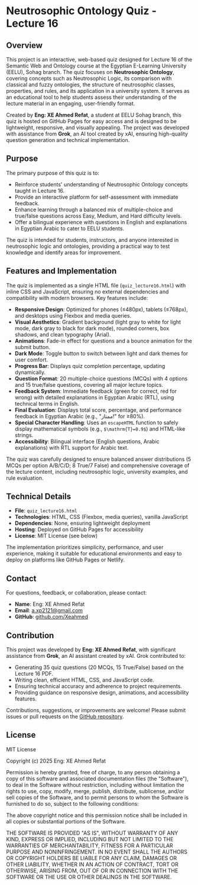 # Neutrosophic Ontology Quiz - Lecture 16

## Overview

This project is an interactive, web-based quiz designed for Lecture 16 of the Semantic Web and Ontology course at the Egyptian E-Learning University (EELU), Sohag branch. The quiz focuses on **Neutrosophic Ontology**, covering concepts such as Neutrosophic Logic, its comparison with classical and fuzzy ontologies, the structure of neutrosophic classes, properties, and rules, and its application in a university system. It serves as an educational tool to help students assess their understanding of the lecture material in an engaging, user-friendly format.

Created by **Eng: XE Ahmed Refat**, a student at EELU Sohag branch, this quiz is hosted on GitHub Pages for easy access and is designed to be lightweight, responsive, and visually appealing. The project was developed with assistance from **Grok**, an AI tool created by xAI, ensuring high-quality question generation and technical implementation.

## Purpose

The primary purpose of this quiz is to:
- Reinforce students' understanding of Neutrosophic Ontology concepts taught in Lecture 16.
- Provide an interactive platform for self-assessment with immediate feedback.
- Enhance learning through a balanced mix of multiple-choice and true/false questions across Easy, Medium, and Hard difficulty levels.
- Offer a bilingual experience with questions in English and explanations in Egyptian Arabic to cater to EELU students.

The quiz is intended for students, instructors, and anyone interested in neutrosophic logic and ontologies, providing a practical way to test knowledge and identify areas for improvement.

## Features and Implementation

The quiz is implemented as a single HTML file (`quiz_lecture16.html`) with inline CSS and JavaScript, ensuring no external dependencies and compatibility with modern browsers. Key features include:

- **Responsive Design**: Optimized for phones (≤480px), tablets (≤768px), and desktops using Flexbox and media queries.
- **Visual Aesthetics**: Gradient background (light gray to white for light mode, dark gray to black for dark mode), rounded corners, box shadows, and clean typography (Arial).
- **Animations**: Fade-in effect for questions and a bounce animation for the submit button.
- **Dark Mode**: Toggle button to switch between light and dark themes for user comfort.
- **Progress Bar**: Displays quiz completion percentage, updating dynamically.
- **Question Format**: 20 multiple-choice questions (MCQs) with 4 options and 15 true/false questions, covering all major lecture topics.
- **Feedback System**: Immediate feedback (green for correct, red for wrong) with detailed explanations in Egyptian Arabic (RTL), using technical terms in English.
- **Final Evaluation**: Displays total score, percentage, and performance feedback in Egyptian Arabic (e.g., "ممتاز!" for ≥80%).
- **Special Character Handling**: Uses an `escapeHTML` function to safely display mathematical symbols (e.g., `$\mathrm{T}=0.9$`) and HTML-like strings.
- **Accessibility**: Bilingual interface (English questions, Arabic explanations) with RTL support for Arabic text.

The quiz was carefully designed to ensure balanced answer distributions (5 MCQs per option A/B/C/D; 8 True/7 False) and comprehensive coverage of the lecture content, including neutrosophic logic, university examples, and rule evaluation.

## Technical Details

- **File**: `quiz_lecture16.html`
- **Technologies**: HTML, CSS (Flexbox, media queries), vanilla JavaScript
- **Dependencies**: None, ensuring lightweight deployment
- **Hosting**: Deployed on GitHub Pages for accessibility
- **License**: MIT License (see below)

The implementation prioritizes simplicity, performance, and user experience, making it suitable for educational environments and easy to deploy on platforms like GitHub Pages or Netlify.

## Contact

For questions, feedback, or collaboration, please contact:

- **Name**: Eng: XE Ahmed Refat
- **Email**: [a.xp2121@gmail.com](mailto:a.xp2121@gmail.com)
- **GitHub**: [github.com/Xeahmed](https://github.com/Xeahmed)

## Contribution

This project was developed by **Eng: XE Ahmed Refat**, with significant assistance from **Grok**, an AI assistant created by xAI. Grok contributed to:
- Generating 35 quiz questions (20 MCQs, 15 True/False) based on the Lecture 16 PDF.
- Writing clean, efficient HTML, CSS, and JavaScript code.
- Ensuring technical accuracy and adherence to project requirements.
- Providing guidance on responsive design, animations, and accessibility features.

Contributions, suggestions, or improvements are welcome! Please submit issues or pull requests on the [GitHub repository](https://github.com/Xeahmed).

## License

MIT License

Copyright (c) 2025 Eng: XE Ahmed Refat

Permission is hereby granted, free of charge, to any person obtaining a copy of this software and associated documentation files (the "Software"), to deal in the Software without restriction, including without limitation the rights to use, copy, modify, merge, publish, distribute, sublicense, and/or sell copies of the Software, and to permit persons to whom the Software is furnished to do so, subject to the following conditions:

The above copyright notice and this permission notice shall be included in all copies or substantial portions of the Software.

THE SOFTWARE IS PROVIDED "AS IS", WITHOUT WARRANTY OF ANY KIND, EXPRESS OR IMPLIED, INCLUDING BUT NOT LIMITED TO THE WARRANTIES OF MERCHANTABILITY, FITNESS FOR A PARTICULAR PURPOSE AND NONINFRINGEMENT. IN NO EVENT SHALL THE AUTHORS OR COPYRIGHT HOLDERS BE LIABLE FOR ANY CLAIM, DAMAGES OR OTHER LIABILITY, WHETHER IN AN ACTION OF CONTRACT, TORT OR OTHERWISE, ARISING FROM, OUT OF OR IN CONNECTION WITH THE SOFTWARE OR THE USE OR OTHER DEALINGS IN THE SOFTWARE.
